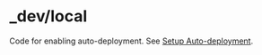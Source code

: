 # \_dev/local

Code for enabling auto-deployment. See [Setup Auto-deployment](../../#setup-auto-deployment).

